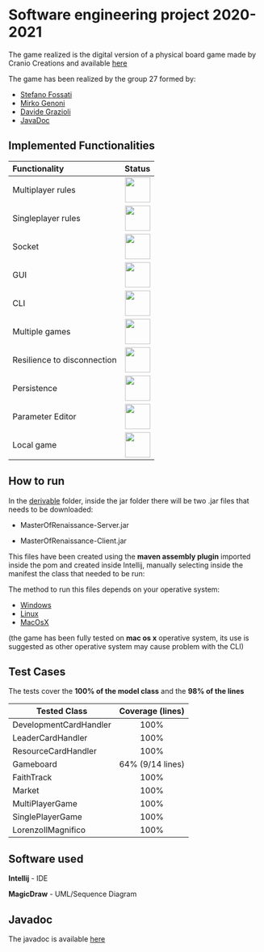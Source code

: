 # Software engineering project 2020-2021
The game realized is the digital version of a physical board game made by Cranio Creations and available [here](https://craniointernational.com/products/masters-of-renaissance/)


The game has been realized by the group 27 formed by:

- [Stefano Fossati](https://github.com/stefanofossati)
- [Mirko Genoni](https://github.com/MirkoGenoni)
- [Davide Grazioli](https://github.com/davidegrazioli)
- [JavaDoc](https://github.com/MirkoGenoni/ing-sw-2021-fossati-genoni-grazioli/blob/main/githubResources/docs/index.html)


## Implemented Functionalities
| Functionality | Status |
|:-----------------------|:------------------------------------:|
| Multiplayer rules | <img src="https://github.com/MirkoGenoni/ResourceToGithub/blob/master/Icon/Tick.png" width="50" heigth="50">
| Singleplayer rules | <img src="https://github.com/MirkoGenoni/ResourceToGithub/blob/master/Icon/Tick.png" width="50" heigth="50">
| Socket | <img src="https://github.com/MirkoGenoni/ResourceToGithub/blob/master/Icon/Tick.png" width="50" heigth="50">
| GUI | <img src="https://github.com/MirkoGenoni/ResourceToGithub/blob/master/Icon/Tick.png" width="50" heigth="50">
| CLI | <img src="https://github.com/MirkoGenoni/ResourceToGithub/blob/master/Icon/Tick.png" width="50" heigth="50">
| Multiple games | <img src="https://github.com/MirkoGenoni/ResourceToGithub/blob/master/Icon/Tick.png" width="50" heigth="50">
| Resilience to disconnection | <img src="https://github.com/MirkoGenoni/ResourceToGithub/blob/master/Icon/Tick.png" width="50" heigth="50">
| Persistence | <img src="https://github.com/MirkoGenoni/ResourceToGithub/blob/master/Icon/Cross.png" width="50" heigth="50">
| Parameter Editor | <img src="https://github.com/MirkoGenoni/ResourceToGithub/blob/master/Icon/Cross.png" width="50" heigth="50">
| Local game | <img src="https://github.com/MirkoGenoni/ResourceToGithub/blob/master/Icon/Cross.png" width="50" heigth="50">

## How to run
In the [derivable](https://github.com/MirkoGenoni/ing-sw-2021-fossati-genoni-grazioli/tree/main/deliverables) folder, inside the jar folder there will be two .jar files that needs to be downloaded:

- MasterOfRenaissance-Server.jar

- MasterOfRenaissance-Client.jar

This files have been created using the **maven assembly plugin** imported inside the pom and created inside Intellij, manually selecting inside the manifest the class that needed to be run:

The method to run this files depends on your operative system:

- [Windows](https://github.com/MirkoGenoni/ing-sw-2021-fossati-genoni-grazioli/wiki/Windows)
- [Linux](https://github.com/MirkoGenoni/ing-sw-2021-fossati-genoni-grazioli/wiki/Linux)
- [MacOsX](https://github.com/MirkoGenoni/ing-sw-2021-fossati-genoni-grazioli/wiki/Mac-Os-X)

(the game has been fully tested on **mac os x** operative system, its use is suggested as other operative system may cause problem with the CLI)

## Test Cases

The tests cover the **100% of the model class** and the **98% of the lines**

Tested Class | Coverage (lines) |
------------------|:------------------------------------:|
| DevelopmentCardHandler | 100%
| LeaderCardHandler | 100%
| ResourceCardHandler | 100%
| Gameboard | 64% (9/14 lines)
| FaithTrack | 100%
| Market | 100%
| MultiPlayerGame | 100%
| SinglePlayerGame| 100%
| LorenzoIlMagnifico | 100%

## Software used

**Intellij** - IDE

**MagicDraw** - UML/Sequence Diagram

## Javadoc

The javadoc is available [here](https://mirkogenoni.github.io/ResourceToGithub/allclasses-index.html)





